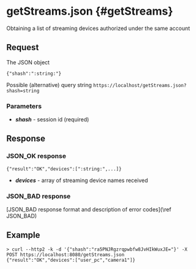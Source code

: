 getStreams.json {#getStreams}
==========

Obtaining a list of streaming devices authorized under the same account

Request
------------

The JSON object

~~~~~~~~~~~~~{.java}
{"shash":":string:"}
~~~~~~~~~~~~~

Possible (alternative) query string
`https://localhost/getStreams.json?shash=string`

<h3>Parameters</h3>

* _**shash**_ - session id (required)

Response
------------

<h3>JSON_OK response</h3>

~~~~~~~~~~~~~{.java}
{"result":"OK","devices":[":string:",...]}
~~~~~~~~~~~~~

* _**devices**_ - array of streaming device names received

<h3>JSON_BAD response</h3>
[JSON_BAD response format and description of error codes](\ref JSON_BAD) 

Example
------------
```
> curl --http2 -k -d '{"shash":"ra5PNJRgzrqpwbfw8JvHIkWuxJE="}' -X POST https://localhost:8080/getStreams.json
{"result":"OK","devices":["user_pc","camera1"]}
```
 

